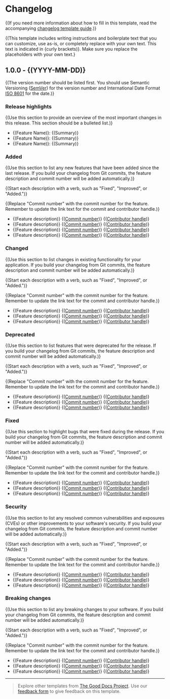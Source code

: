 # Changelog

{(If you need more information about how to fill in this template, read the
accompanying [changelog template guide](https://gitlab.com/changelog/guide_changelog.md).)}

{(This template includes writing instructions and boilerplate text that you can customize, use as-is, or completely
replace with your own text. This text is indicated in {curly brackets)}. Make sure you replace the placeholders with
your own text.}

## 1.0.0 - {(YYYY-MM-DD)}

{(The version number should be listed first. You should use Semantic Versioning ([SemVer](https://semver.org/)) for the
version number and International Date Format [ISO 8601](https://www.iso.org/iso-8601-date-and-time-format.html) for the
date.)}

### Release highlights

{(Use this section to provide an overview of the most important changes in this release. This section should be a
bulleted list.)}

* {(Feature Name)}: {(Summary)}
* {(Feature Name)}: {(Summary)}
* {(Feature Name)}: {(Summary)}

### Added

{(Use this section to list any new features that have been added since the last release. If you build your changelog
from Git commits, the feature description and commit number will be added automatically.)}

{(Start each description with a verb, such as "Fixed", "Improved", or "Added.")}

{(Replace "Commit number" with the commit number for the feature. Remember to update the link text for the commit and
contributor handle.)}

* {(Feature
  description)} {([Commit number](https://www.github.com))} {([Contributor handle](https://www.github.com/username))}
* {(Feature
  description)} {([Commit number](https://www.github.com))} {([Contributor handle](https://www.github.com/username))}
* {(Feature
  description)} {([Commit number](https://www.github.com))} {([Contributor handle](https://www.github.com/username))}
* {(Feature
  description)} {([Commit number](https://www.github.com))} {([Contributor handle](https://www.github.com/username))}

### Changed

{(Use this section to list changes in existing functionality for your application. If you build your changelog from Git
commits, the feature description and commit number will be added automatically.)}

{(Start each description with a verb, such as "Fixed", "Improved", or "Added.")}

{(Replace "Commit number" with the commit number for the feature. Remember to update the link text for the commit and
contributor handle.)}

* {(Feature
  description)} {([Commit number](https://www.github.com))} {([Contributor handle](https://www.github.com/username))}
* {(Feature
  description)} {([Commit number](https://www.github.com))} {([Contributor handle](https://www.github.com/username))}
* {(Feature
  description)} {([Commit number](https://www.github.com))} {([Contributor handle](https://www.github.com/username))}

### Deprecated

{(Use this section to list features that were deprecated for the release. If you build your changelog from Git commits,
the feature description and commit number will be added automatically.)}

{(Start each description with a verb, such as "Fixed", "Improved", or "Added.")}

{(Replace "Commit number" with the commit number for the feature. Remember to update the link text for the commit and
contributor handle.)}

* {(Feature
  description)} {([Commit number](https://www.github.com))} {([Contributor handle](https://www.github.com/username))}
* {(Feature
  description)} {([Commit number](https://www.github.com))} {([Contributor handle](https://www.github.com/username))}
* {(Feature
  description)} {([Commit number](https://www.github.com))} {([Contributor handle](https://www.github.com/username))}

### Fixed

{(Use this section to highlight bugs that were fixed during the release. If you build your changelog from Git commits,
the feature description and commit number will be added automatically.)}

{(Start each description with a verb, such as "Fixed", "Improved", or "Added.")}

{(Replace "Commit number" with the commit number for the feature. Remember to update the link text for the commit and
contributor handle.)}

* {(Feature
  description)} {([Commit number](https://www.github.com))} {([Contributor handle](https://www.github.com/username))}
* {(Feature
  description)} {([Commit number](https://www.github.com))} {([Contributor handle](https://www.github.com/username))}
* {(Feature
  description)} {([Commit number](https://www.github.com))} {([Contributor handle](https://www.github.com/username))}

### Security

{(Use this section to list any resolved common vulnerabilities and exposures (CVEs) or other improvements to your
software's security. If you build your changelog from Git commits, the feature description and commit number will be
added automatically.)}

{(Start each description with a verb, such as "Fixed", "Improved", or "Added.")}

{(Replace "Commit number" with the commit number for the feature. Remember to update the link text for the commit and
contributor handle.)}

* {(Feature
  description)} {([Commit number](https://www.github.com))} {([Contributor handle](https://www.github.com/username))}
* {(Feature
  description)} {([Commit number](https://www.github.com))} {([Contributor handle](https://www.github.com/username))}
* {(Feature
  description)} {([Commit number](https://www.github.com))} {([Contributor handle](https://www.github.com/username))}

### Breaking changes

{(Use this section to list any breaking changes to your software. If you build your changelog from Git commits, the
feature description and commit number will be added automatically.)}

{(Start each description with a verb, such as "Fixed", "Improved", or "Added.")}

{(Replace "Commit number" with the commit number for the feature. Remember to update the link text for the commit and
contributor handle.)}

* {(Feature
  description)} {([Commit number](https://www.github.com))} {([Contributor handle](https://www.github.com/username))}
* {(Feature
  description)} {([Commit number](https://www.github.com))} {([Contributor handle](https://www.github.com/username))}
* {(Feature
  description)} {([Commit number](https://www.github.com))} {([Contributor handle](https://www.github.com/username))}

---

> Explore other templates from [The Good Docs Project](https://gitlab.com/tgdp/templates). Use
> our [feedback form](https://thegooddocsproject.dev/feedback/?template=Changelog%20template) to give feedback on this
> template.
